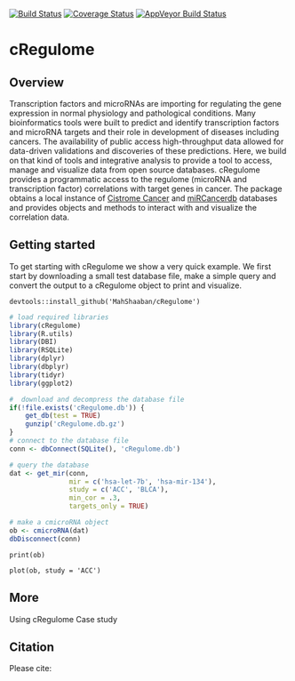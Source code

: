 [![Build Status](https://travis-ci.org/MahShaaban/cRegulome.svg?branch=master)](https://travis-ci.org/MahShaaban/cRegulome)
[![Coverage Status](https://img.shields.io/codecov/c/github/MahShaaban/cRegulome/master.svg)](https://codecov.io/github/MahShaaban/cRegulome?branch=master)
[![AppVeyor Build Status](https://ci.appveyor.com/api/projects/status/github/MahShaaban/cRegulome?branch=master&svg=true)](https://ci.appveyor.com/project/MahShaaban/cRegulome)

# cRegulome
## Overview  
Transcription factors and microRNAs are importing for regulating the gene
expression in normal physiology and pathological conditions. Many
bioinformatics tools were built to predict and identify transcription
factors and microRNA targets and their role in development of diseases
including cancers. The availability of public access high-throughput data
allowed for data-driven validations and discoveries of these predictions.
Here, we build on that kind of tools and integrative analysis to provide a
tool to access, manage and visualize data from open source databases.
cRegulome provides a programmatic access to the regulome (microRNA and
transcription factor) correlations with target genes in cancer. The package
obtains a local instance of 
[Cistrome Cancer](http://cistrome.org/CistromeCancer/) and 
[miRCancerdb](https://mahshaaban.shinyapps.io/miRCancerdb/) databases and
provides objects and methods to interact with and visualize the correlation
data.  

## Getting started  
To get starting with cRegulome we show a very quick example. We first start
by downloading a small test database file, make a simple query and convert
the output to a cRegulome object to print and visualize.  


```
devtools::install_github('MahShaaban/cRegulome')
```
```r
# load required libraries
library(cRegulome)
library(R.utils)
library(DBI)
library(RSQLite)
library(dplyr)
library(dbplyr)
library(tidyr)
library(ggplot2)
```

```r
#  download and decompress the database file
if(!file.exists('cRegulome.db')) {
    get_db(test = TRUE)
    gunzip('cRegulome.db.gz')
}
# connect to the database file
conn <- dbConnect(SQLite(), 'cRegulome.db')
```

```r
# query the database
dat <- get_mir(conn,
               mir = c('hsa-let-7b', 'hsa-mir-134'),
               study = c('ACC', 'BLCA'),
               min_cor = .3,
               targets_only = TRUE)

# make a cmicroRNA object               
ob <- cmicroRNA(dat)
dbDisconnect(conn)
```

```
print(ob)
```

```
plot(ob, study = 'ACC')
```
## More
Using cRegulome
Case study

## Citation  
Please cite: 
